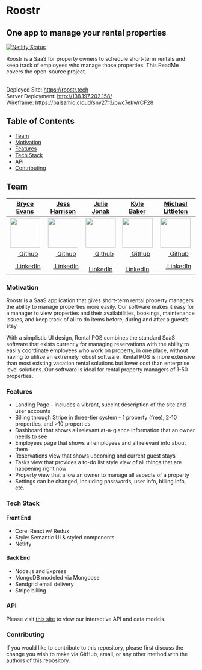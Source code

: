 # Roostr

## One app to manage your rental properties

[![Netlify Status](https://api.netlify.com/api/v1/badges/98ec96bf-5891-4699-bf51-abbe35d29821/deploy-status)](https://app.netlify.com/sites/roostr/deploys)

Roostr is a SaaS for property owners to schedule short-term rentals and keep track of employees who manage those properties. This ReadMe covers the open-source project.<br> <br>

Deployed Site: https://roostr.tech<br>
Server Deployment: http://138.197.202.158/<br>
Wireframe: https://balsamiq.cloud/snv27r3/pwc7ekv/rCF28

## Table of Contents

- [Team](#team)
- [Motivation](#Motivation)
- [Features](#Features)
- [Tech Stack](#tech-stack)
- [API](#API)
- [Contributing](#Contributing)


## Team
|   [**Bryce Evans**](https://github.com/BryceEvans)  |   [**Jess Harrison**](https://github.com/jessharrison83)   |    [**Julie Jonak**](https://github.com/juliejonak)    |   [**Kyle Baker**](https://github.com/kybak)  |   [**Michael Littleton**](https://github.com/mglittleton)  |
|:----------------:|:----------------:|:---------------:|:---------------:|:---------------:|
| [<img src="https://avatars3.githubusercontent.com/u/1979676?s=400&v=4" width="80">](https://github.com/BryceEvans) | [<img src="https://avatars1.githubusercontent.com/u/38193167?s=400&v=4" width="80">](https://github.com/jessharrison83)  | [<img src="https://avatars0.githubusercontent.com/u/41002881?s=460&v=4" width="80">](https://github.com/juliejonak) | [<img src="https://avatars2.githubusercontent.com/u/40449620?s=400&v=4" width="80">](https://github.com/kybak) | [<img src="https://avatars2.githubusercontent.com/u/40123075?s=400&v=4" width="80">](https://github.com/mglittleton) 
| [<img src="https://github.com/favicon.ico" width="15"> Github](https://github.com/BryceEvans)  |  [<img src="https://github.com/favicon.ico" width="15"> Github](https://github.com/jessharrison83) | [<img src="https://github.com/favicon.ico" width="15"> Github](https://github.com/juliejonak)  | [<img src="https://github.com/favicon.ico" width="15"> Github](https://github.com/kybak) | [<img src="https://github.com/favicon.ico" width="15"> Github](https://github.com/mglittleton)  
| [ <img src="https://static.licdn.com/sc/h/al2o9zrvru7aqj8e1x2rzsrca" width="15"> LinkedIn](https://www.linkedin.com/in/bryce-evans/) | [ <img src="https://static.licdn.com/sc/h/al2o9zrvru7aqj8e1x2rzsrca" width="15"> LinkedIn](https://www.linkedin.com/in/jessica-harrison-2018/) | [ <img src="https://static.licdn.com/sc/h/al2o9zrvru7aqj8e1x2rzsrca" width="15"> LinkedIn](https://www.linkedin.com/in/juliejonak/) | [ <img src="https://static.licdn.com/sc/h/al2o9zrvru7aqj8e1x2rzsrca" width="15"> LinkedIn](https://www.linkedin.com/in/kylepattonbaker/) | [ <img src="https://static.licdn.com/sc/h/al2o9zrvru7aqj8e1x2rzsrca" width="15"> LinkedIn](https://www.linkedin.com/in/michael-littleton-5b9a5462/) |


### Motivation

Roostr is a SaaS application that gives short-term rental property managers the ability to manage properties more easily. Our software makes it easy for a manager to view properties and their availabilities, bookings, maintenance issues, and keep track of all to do items before, during and after a guest’s stay

With a simplistic UI design, Rental POS combines the standard SaaS software that exists currently for managing reservations with the ability to easily coordinate employees who work on property, in one place, without having to utilize an extremely robust software. Rental POS is more extensive than most existing vacation rental solutions but lower cost than enterprise level solutions. Our software is ideal for rental property managers of 1-50 properties.

### Features

- Landing Page - includes a vibrant, succint description of the site and user accounts
- Billing through Stripe in three-tier system - 1 property (free), 2-10 properties, and >10 properties
- Dashboard that shows all relevant at-a-glance information that an owner needs to see
- Employees page that shows all employees and all relevant info about them
- Reservations view that shows upcoming and current guest stays
- Tasks view that provides a to-do list style view of all things that are happening right now
- Property view that allow an owner to manage all aspects of a property
- Settings can be changed, including passwords, user info, billing info, etc.

### Tech Stack

#### Front End

- Core: React w/ Redux
- Style: Semantic UI & styled components
- Netlify

#### Back End

- Node.js and Express
- MongoDB modeled via Mongoose
- Sendgrid email delivery
- Stripe billing

### API

Please visit [this site](https://app.swaggerhub.com/apis-docs/Roostr/roostr-rentals/1.0.0) to view our interactive API and data models.

### Contributing

If you would like to contribute to this repository, please first discuss the change you wish to make via GitHub, email, or any other method with the authors of this repository.
